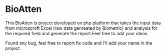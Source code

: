 # BioAtten
This BioAtten is project developed on php platform that takes the input data from microscroft Excel (raw data genreated by Biometric)
and analysis for the required field and generate the report.Feel free to add your ideas.

Found any bug, feel free to report fix code and I'll add your name in the project.

